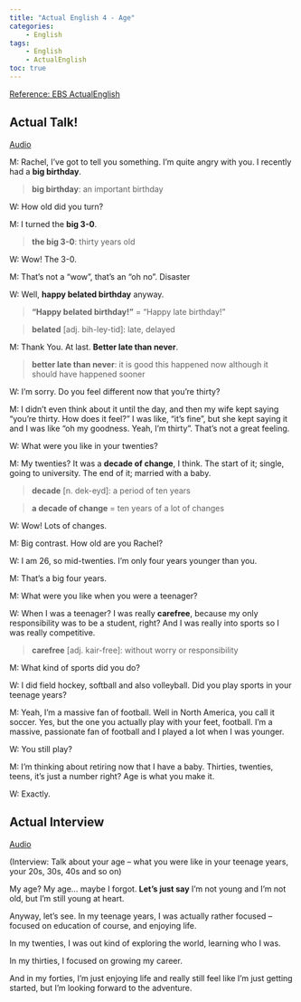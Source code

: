 ```yaml
---
title: "Actual English 4 - Age"
categories:
    - English
tags:
    - English
    - ActualEnglish
toc: true
---
```


[Reference: EBS ActualEnglish](http://home.ebse.co.kr/actualenglish/)

## Actual Talk!
[Audio](https://my.pcloud.com/publink/show?code=XZhELx7ZzrOM3CUR7uYvKtGOWEB515bL9Oek)

M: Rachel, I’ve got to tell you something. I’m quite angry with you. I recently had a **big birthday**.

> **big birthday**: an important birthday

W: How old did you turn?

M: I turned the **big 3-0**.
> **the big 3-0**: thirty years old

W: Wow! The 3-0.

M: That’s not a “wow”, that’s an “oh no”. Disaster

W: Well, **happy belated birthday** anyway.
> **“Happy belated birthday!”** = “Happy late birthday!”

> **belated** [adj. bih-ley-tid]: late, delayed

M: Thank You. At last. **Better late than never**.
> **better late than never**: it is good this happened now although it should have happened sooner

W: I’m sorry. Do you feel different now that you’re thirty?

M: I didn’t even think about it until the day, and then my wife kept saying “you’re thirty. How does it feel?” I was like, “it’s fine”, but she kept saying it and I was like “oh my goodness. Yeah, I’m thirty”. That’s not a great feeling.

W: What were you like in your twenties?

M: My twenties? It was a **decade of change**, I think. The start of it; single, going to university. The end of it; married with a baby.
> **decade** [n. dek-eyd]: a period of ten years

> **a decade of change** = ten years of a lot of changes

W: Wow! Lots of changes.

M: Big contrast. How old are you Rachel?

W: I am 26, so mid-twenties. I’m only four years younger than you.

M: That’s a big four years.

M: What were you like when you were a teenager?

W: When I was a teenager? I was really **carefree**, because my only responsibility was to be a student, right? And I was really into sports so I was really competitive.

> **carefree** [adj. kair-free]: without worry or responsibility

M: What kind of sports did you do?

W: I did field hockey, softball and also volleyball. Did you play sports in your teenage years?

M: Yeah, I’m a massive fan of football. Well in North America, you call it soccer. Yes, but the one you actually play with your feet, football. I’m a massive, passionate fan of football and I played a lot when I was younger.

W: You still play?

M: I’m thinking about retiring now that I have a baby. Thirties, twenties, teens, it’s just a number right? Age is what you make it.

W: Exactly.

## Actual Interview
[Audio](https://my.pcloud.com/publink/show?code=XZjELx7ZRClmAaM82J8NSlU3qKmJIjn0nJRk)

(Interview: Talk about your age – what you were like in your teenage years, your 20s, 30s, 40s and so on)

My age? My age… maybe I forgot. **Let’s just say** I’m not young and I’m not old, but I’m still young at heart.

Anyway, let’s see. In my teenage years, I was actually rather focused – focused on education of course, and enjoying life.

In my twenties, I was out kind of exploring the world, learning who I was.

In my thirties, I focused on growing my career.

And in my forties, I’m just enjoying life and really still feel like I’m just getting started, but I’m looking forward to the adventure.
